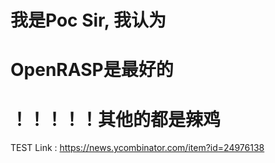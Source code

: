 # 我是Poc Sir, 我认为
# OpenRASP是最好的
# ！！！！！其他的都是辣鸡


TEST Link : https://news.ycombinator.com/item?id=24976138
